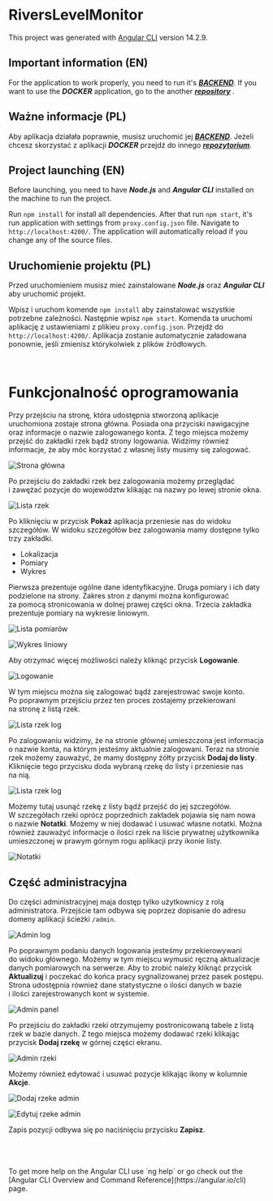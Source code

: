# RiversLevelMonitor

This project was generated with [Angular CLI](https://github.com/angular/angular-cli) version 14.2.9.

## Important information (EN)
For the application to work properly, you need to run it's ***[BACKEND](https://github.com/MarcinGS/RiversBackend)***. If you want to use the ***DOCKER*** application, go to the another ***[repository](https://github.com/MarcinGS/RiversDocker)*** .

## Ważne informacje (PL)
Aby aplikacja działała poprawnie, musisz uruchomić jej ***[BACKEND](https://github.com/MarcinGS/RiversBackend)***. Jeżeli chcesz skorzystać z aplikacji ***DOCKER*** przejdź do innego ***[repozytorium](https://github.com/MarcinGS/RiversDocker)***.

## Project launching (EN)
Before launching, you need to have ***Node.js*** and ***Angular CLI*** installed on the machine to run the project.

Run `npm install` for install all dependencies. After that run `npm start`, it's run application with settings from `proxy.config.json` file. Navigate to `http://localhost:4200/`. The application will automatically reload if you change any of the source files.

## Uruchomienie projektu (PL)
Przed uruchomieniem musisz mieć zainstalowane ***Node.js*** oraz ***Angular CLI*** aby uruchomić projekt.

Wpisz i uruchom komende `npm install` aby zainstalować wszystkie potrzebne zależności. Następnie wpisz `npm start`. Komenda ta uruchomi aplikację z ustawieniami z plikieu `proxy.config.json`. Przejdź do `http://localhost:4200/`. Aplikacja zostanie automatycznie załadowana ponownie, jeśli zmienisz którykolwiek z plików źródłowych.

<br>

# Funkcjonalność oprogramowania
Przy przejściu na stronę, która udostępnia stworzoną aplikacje uruchomiona zostaje
strona główna. Posiada ona przyciski nawigacyjne oraz informacje o nazwie zalogowanego
konta. Z tego miejsca możemy przejść do zakładki rzek bądź strony logowania. Widzimy
również informacje, że aby móc korzystać z własnej listy musimy się zalogować.

![Strona główna](https://github.com/MarcinGS/RiversFrontend/assets/48533024/aac27d1d-9e9f-40ab-adea-cf6d148226d0)

Po przejściu do zakładki rzek bez zalogowania możemy przeglądać i zawężać pozycje do województw klikając na nazwy po lewej stronie okna. 

![Lista rzek](https://github.com/MarcinGS/RiversFrontend/assets/48533024/02dc41f2-417e-4fe0-8491-51b97e7ebec0)

Po kliknięciu w przycisk **Pokaż** aplikacja przeniesie nas do widoku szczegółów. W widoku szczegółów bez zalogowania mamy dostępne tylko trzy zakładki.
- Lokalizacja
- Pomiary
- Wykres

Pierwsza prezentuje ogólne dane identyfikacyjne.
Druga pomiary i ich daty podzielone na strony. Zakres stron z danymi można konfigurować za pomocą stronicowania w dolnej prawej części okna.
Trzecia zakładka prezentuje pomiary na wykresie liniowym.

![Lista pomiarów](https://github.com/MarcinGS/RiversFrontend/assets/48533024/3664031b-f136-49b3-b4c5-b02caef90c8c)

![Wykres liniowy](https://github.com/MarcinGS/RiversFrontend/assets/48533024/6c034a0b-2f07-4fd5-9cea-c17423250885)

Aby otrzymać więcej możliwości należy kliknąć przycisk **Logowanie**.

![Logowanie](https://github.com/MarcinGS/RiversFrontend/assets/48533024/9e87642b-d930-414c-8b3c-3fbfc83d809f)

W tym miejscu można się zalogować bądź zarejestrować swoje konto. Po poprawnym przejściu przez ten proces zostajemy przekierowani na stronę z listą rzek.

![Lista rzek log](https://github.com/MarcinGS/RiversFrontend/assets/48533024/1f782913-794e-4d0b-bdfa-db297bebe5a9)

Po zalogowaniu widzimy, że na stronie głównej umieszczona jest informacja o nazwie konta, na którym jesteśmy aktualnie zalogowani.
Teraz na stronie rzek możemy zauważyć, że mamy dostępny żółty przycisk **Dodaj do listy**. Kliknięcie tego przycisku doda wybraną rzekę do listy i przeniesie nas na nią.

![Lista rzek log](https://github.com/MarcinGS/RiversFrontend/assets/48533024/9f28ec0b-b210-4400-bce3-f6f02d2e8a50)

Możemy tutaj usunąć rzekę z listy bądź przejść do jej szczegółów.
W szczegółach rzeki oprócz poprzednich zakładek pojawia się nam nowa o nazwie **Notatki**.
Możemy w niej dodawać i usuwać własne notatki.
Można również zauważyć informacje o ilości rzek na liście prywatnej użytkownika umieszczonej w prawym górnym rogu aplikacji przy ikonie listy.

![Notatki](https://github.com/MarcinGS/RiversFrontend/assets/48533024/ac48e419-16f8-4377-b0a4-3152a3730999)

## Część administracyjna

Do części administracyjnej maja dostęp tylko użytkownicy z rolą administratora.
Przejście tam odbywa się poprzez dopisanie do adresu domeny aplikacji ścieżki `/admin`.

![Admin log](https://github.com/MarcinGS/RiversFrontend/assets/48533024/1a61f8e2-b706-4923-896b-ff5179a04d00)

Po poprawnym podaniu danych logowania jesteśmy przekierowywani do widoku głównego.
Możemy w tym miejscu wymusić ręczną aktualizacje danych pomiarowych na serwerze.
Aby to zrobić należy kliknąć przycisk **Aktualizuj** i poczekać do końca pracy sygnalizowanej przez pasek postępu.
Strona udostępnia również dane statystyczne o ilości danych w bazie i ilości zarejestrowanych kont w systemie.

![Admin panel](https://github.com/MarcinGS/RiversFrontend/assets/48533024/c01cab73-4fa4-4134-acae-dd23b96db40a)

Po przejściu do zakładki rzeki otrzymujemy postronicowaną tabele z listą rzek w bazie danych.
Z tego miejsca możemy dodawać rzeki klikając przycisk **Dodaj rzekę** w górnej części ekranu.

![Admin rzeki](https://github.com/MarcinGS/RiversFrontend/assets/48533024/1d1f1751-0aba-43b4-9a16-9f75ea6a5632)

Możemy również edytować i usuwać pozycje klikając ikony w kolumnie **Akcje**.

![Dodaj rzeke admin](https://github.com/MarcinGS/RiversFrontend/assets/48533024/fb02d38d-d094-46d4-ae2e-d7284cad7ba2)

![Edytuj rzeke admin](https://github.com/MarcinGS/RiversFrontend/assets/48533024/3812b502-8b16-4ab2-9111-1bcb12326d0a)

Zapis pozycji odbywa się po naciśnięciu przycisku **Zapisz**.












<br>
<br>
<br>
To get more help on the Angular CLI use `ng help` or go check out the [Angular CLI Overview and Command Reference](https://angular.io/cli) page.

